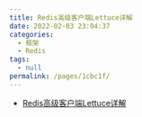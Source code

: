 ```yaml
---
title: Redis高级客户端Lettuce详解
date: 2022-02-03 23:04:37
categories: 
  - 框架
  - Redis
tags: 
  - null
permalink: /pages/1cbc1f/
---
```

- [Redis高级客户端Lettuce详解](https://www.cnblogs.com/throwable/p/11601538.html)

